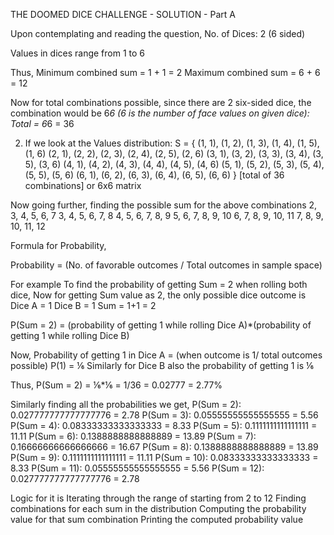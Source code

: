 THE DOOMED DICE CHALLENGE - SOLUTION - Part A

Upon contemplating and reading the question, 
No. of Dices: 2 (6 sided)

Values in dices range from 1 to 6

Thus, 
Minimum combined sum = 1 + 1 = 2
Maximum combined sum = 6 + 6 = 12

Now for total combinations possible, since there are 2 six-sided dice, the combination would be 6*6 (6 is the number of face values on given dice):
Total = 6*6 = 36

2. If we look at the Values distribution:
S = {
(1, 1), (1, 2), (1, 3), (1, 4), (1, 5), (1, 6)
(2, 1), (2, 2), (2, 3), (2, 4), (2, 5), (2, 6)
(3, 1), (3, 2), (3, 3), (3, 4), (3, 5), (3, 6)
(4, 1), (4, 2), (4, 3), (4, 4), (4, 5), (4, 6)
(5, 1), (5, 2), (5, 3), (5, 4), (5, 5), (5, 6)
(6, 1), (6, 2), (6, 3), (6, 4), (6, 5), (6, 6)
} 
[total of 36 combinations] or 6x6 matrix

Now going further, finding the possible sum for the above combinations
2, 3, 4, 5, 6, 7
3, 4, 5, 6, 7, 8
4, 5, 6, 7, 8, 9
5, 6, 7, 8, 9, 10
6, 7, 8, 9, 10, 11
7, 8, 9, 10, 11, 12

Formula for Probability,

Probability = (No. of favorable outcomes / Total outcomes in sample space)

For example 
To find the probability of getting Sum = 2 when rolling both dice,
Now for getting Sum value as 2, the only possible dice outcome is
Dice A = 1
Dice B = 1
Sum = 1+1 = 2

P(Sum = 2) = (probability of getting 1 while rolling Dice A)*(probability of getting 1 while rolling Dice B)

Now, 
Probability of getting 1 in Dice A = (when outcome is 1/ total outcomes possible)
P(1) = ⅙
Similarly for Dice B also the probability of getting 1 is ⅙

Thus, P(Sum = 2) = ⅙*⅙ = 1/36 = 0.02777 = 2.77%

Similarly finding all the probabilities we get,
P(Sum = 2): 0.027777777777777776 = 2.78
P(Sum = 3): 0.05555555555555555 = 5.56
P(Sum = 4): 0.08333333333333333 = 8.33
P(Sum = 5): 0.1111111111111111 = 11.11
P(Sum = 6): 0.1388888888888889 = 13.89
P(Sum = 7): 0.16666666666666666 = 16.67
P(Sum = 8): 0.1388888888888889 = 13.89
P(Sum = 9): 0.1111111111111111 = 11.11
P(Sum = 10): 0.08333333333333333 = 8.33
P(Sum = 11): 0.05555555555555555 = 5.56
P(Sum = 12): 0.027777777777777776 = 2.78
 
Logic for it is 
 Iterating through the range of starting from 2 to 12 
 Finding combinations for each sum in the distribution
 Computing the probability value for that sum combination
 Printing the computed probability value
